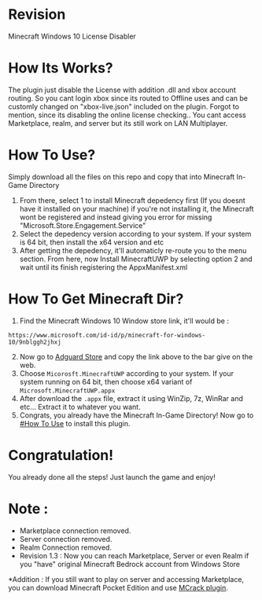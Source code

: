 # Revision
Minecraft Windows 10 License Disabler

# How Its Works?
The plugin just disable the License with addition .dll and xbox account routing. So you cant login xbox since its routed to Offline uses and can be customly changed on "xbox-live.json" included on the plugin.
Forgot to mention, since its disabling the online license checking.. You cant access Marketplace, realm, and server but its still work on LAN Multiplayer.

# How To Use?
Simply download all the files on this repo and copy that into Minecraft In-Game Directory
1. From there, select 1 to install Minecraft depedency first (If you doesnt have it installed on your machine) if you're not installing it, the Minecraft wont be registered and instead giving you error for missing "Microsoft.Store.Engagement.Service"
2. Select the depedency version according to your system. If your system is 64 bit, then install the x64 version and etc
3. After getting the depedency, it'll automaticly re-route you to the menu section. From here, now Install MinecraftUWP by selecting option 2 and wait until its finish registering the AppxManifest.xml

# How To Get Minecraft Dir? 
1. Find the Minecraft Windows 10 Window store link, it'll would be :
```
https://www.microsoft.com/id-id/p/minecraft-for-windows-10/9nblggh2jhxj
```
2. Now go to [Adguard Store](https://store.rg-adguard.net/) and copy the link above to the bar give on the web.
3. Choose ```Micorosft.MinecraftUWP``` according to your system. If your system running on 64 bit, then choose x64 variant of ```Microsoft.MinecraftUWP.appx```
4. After download the ```.appx``` file, extract it using WinZip, 7z, WinRar and etc... Extract it to whatever you want.
5. Congrats, you already have the Minecraft In-Game Directory! Now go to [#How To Use](https://github.com/Hyakkii/Revision#how-to-use) to install this plugin.

# Congratulation!
You already done all the steps! Just launch the game and enjoy!

# Note :
- Marketplace connection removed.
- Server connection removed.
- Realm Connection removed.
- Revision 1.3 : Now you can reach Marketplace, Server or even Realm if you "have" original Minecraft Bedrock account from Windows Store

*Addition : If you still want to play on server and accessing Marketplace, you can download Minecraft Pocket Edition and use [MCrack plugin](https://github.com/Yuuki-kito/MCrack).

